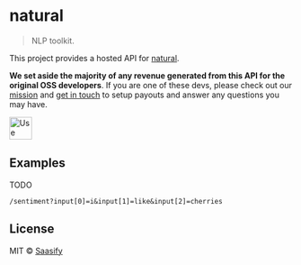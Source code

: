# natural

> NLP toolkit.

This project provides a hosted API for [natural](https://github.com/NaturalNode/natural).

**We set aside the majority of any revenue generated from this API for the original OSS developers**. If you are one of these devs, please check out our [mission](https://saasify.sh/#/mission) and [get in touch](https://saasify.sh/#/support) to setup payouts and answer any questions you may have.

<a href="https://natural.saasify.sh">
  <img
    src="https://badges.saasify.sh"
    height="40"
    alt="Use Hosted API"
  />
</a>

## Examples

TODO

`/sentiment?input[0]=i&input[1]=like&input[2]=cherries`

## License

MIT © [Saasify](https://saasify.sh)
